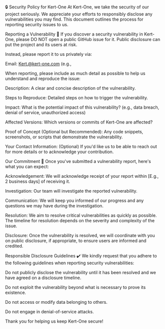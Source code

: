 🔒 Security Policy for Kert-One
At Kert-One, we take the security of our project seriously. We appreciate your efforts to responsibly disclose any vulnerabilities you may find. This document outlines the process for reporting security issues to us.

Reporting a Vulnerability 🚨
If you discover a security vulnerability in Kert-One, please DO NOT open a public GitHub issue for it. Public disclosure can put the project and its users at risk.

Instead, please report it to us privately via:

Email: Kert.@kert-one.com (e.g.,

When reporting, please include as much detail as possible to help us understand and reproduce the issue:

Description: A clear and concise description of the vulnerability.

Steps to Reproduce: Detailed steps on how to trigger the vulnerability.

Impact: What is the potential impact of this vulnerability? (e.g., data breach, denial of service, unauthorized access)

Affected Versions: Which versions or commits of Kert-One are affected?

Proof of Concept (Optional but Recommended): Any code snippets, screenshots, or scripts that demonstrate the vulnerability.

Your Contact Information: (Optional) If you'd like us to be able to reach out for more details or to acknowledge your contribution.

Our Commitment 🤝
Once you've submitted a vulnerability report, here's what you can expect:

Acknowledgement: We will acknowledge receipt of your report within [E.g., 2 business days] of receiving it.

Investigation: Our team will investigate the reported vulnerability.

Communication: We will keep you informed of our progress and any questions we may have during the investigation.

Resolution: We aim to resolve critical vulnerabilities as quickly as possible. The timeline for resolution depends on the severity and complexity of the issue.

Disclosure: Once the vulnerability is resolved, we will coordinate with you on public disclosure, if appropriate, to ensure users are informed and credited.

Responsible Disclosure Guidelines ✔️
We kindly request that you adhere to the following guidelines when reporting security vulnerabilities:

Do not publicly disclose the vulnerability until it has been resolved and we have agreed on a disclosure timeline.

Do not exploit the vulnerability beyond what is necessary to prove its existence.

Do not access or modify data belonging to others.

Do not engage in denial-of-service attacks.

Thank you for helping us keep Kert-One secure!
